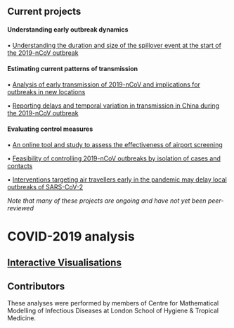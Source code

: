 
## Current projects

#### Understanding early outbreak dynamics

• [Understanding the duration and size of the spillover event at the start of the 2019-nCoV outbreak](ncov/event-size-vs-duration) 

#### Estimating current patterns of transmission

• [Analysis of early transmission of 2019-nCoV and implications for outbreaks in new locations](https://cmmid.github.io/ncov/wuhan_early_dynamics/index.html)

• [Reporting delays and temporal variation in transmission in China during the 2019-nCoV outbreak](ncov/time-varying-r)

#### Evaluating control measures

• [An online tool and study to assess the effectiveness of airport screening](ncov/airport-screening)

• [Feasibility of controlling 2019-nCoV outbreaks by isolation of cases and contacts](ncov/isolation_contact_tracing)

• [Interventions targeting air travellers early in the pandemic may delay local outbreaks of SARS-CoV-2](ncov/screening-outbreak-delay)

_Note that many of these projects are ongoing and have not yet been peer-reviewed_

# COVID-2019 analysis

## [Interactive Visualisations](https://cmmid.github.io/visualisations.html)

## Contributors
These analyses were performed by members of Centre for Mathematical Modelling of Infectious Diseases at London School of Hygiene & Tropical Medicine.
